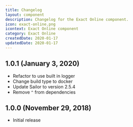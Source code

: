 ```yaml
---
title: Changelog
layout: component
description: Changelog for the Exact Online component.
icon: exact-online.png
icontext: Exact Online component
category: Exact Online
createdDate: 2020-01-17
updatedDate: 2020-01-17
---
```


## 1.0.1 (January 3, 2020)

* Refactor to use built in logger
* Change build type to docker
* Update Sailor to version 2.5.4
* Remove `^` from dependencies

## 1.0.0 (November 29, 2018)

* Initial release
